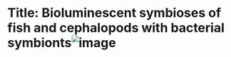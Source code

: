 # Title: Bioluminescent symbioses of fish and cephalopods with bacterial symbionts![image](https://github.com/user-attachments/assets/c65d0430-7352-443d-af63-a66a408b40fe)


